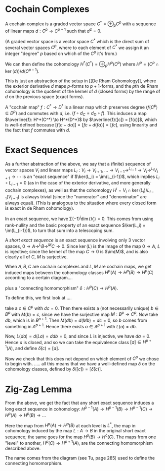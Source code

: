 # Cochain Complexes
A cochain complex is a graded vector space $C^* = \oplus_p C^p$ with a sequence of linear maps $d: C^p \to C^{p+1}$ such that $d^2 = 0$. 

(A graded vector space is a vector space $C^*$ which is the direct sum of several vector spaces $C^p$, where to each element of $C^*$ we assign it an integer "degree" $p$ based on which of the $C^p$ it's from.)

We can then define the cohomology $H^*(C^*) = \oplus_p H^p(C^p)$ where $H^p = (C^p \cap \ker(d)) / d(C^{p-1})$. 

This is just an abstraction of the setup in [[De Rham Cohomology]], where the exterior derivative $d$ maps $p$-forms to $p+1$-forms, and the $p$th de Rham cohomology is the quotient of the kernel of $d$ (closed forms) by the range of $d$ on the previous space (exact forms). 

A "cochain map" $f: C^* \to D^*$ is a linear map which preserves degree $(f(C^p) \subseteq D^p)$ and commutes with $d$, i.e. $(f \circ d_C = d_D \circ f)$. This induces a map $\overline{f}: H^*(C^*) \to H^*(D^*)$ by $\overline{f}([c]) = [f(c)]$, which is well-defined because $[f[c + d\alpha]] = [fc + d(f\alpha)] = [fc]$, using linearity and the fact that $f$ commutes with $d$.

# Exact Sequences
As a further abstraction of the above, we say that a (finite) sequence of vector spaces $V_i$ and linear maps $L_i: V_i \to V_{i+1}$, $\dots \to V_{i-1} \to^{L_{i-1}} \to V_i \to^{L_i} V_{i+1} \to \cdots$ is an "exact sequence" if $\ker(L_i) = \im(L_{i-1})$, which implies $L_i \circ L_{i-1} = 0$ (as in the case of the exterior derivative, and more generally cochain complexes), as well as that the cohomology $H^i = V_i \cap \ker(L_i) / L_{i-1}(V_{i-1})$ is always trivial (since the "numerator" and "denominator" are always equal). (This is analogous to the situation where every closed form is exact in de Rham cohomology). 

In an exact sequence, we have $\sum (-1)^i \dim(V_i) = 0$. This comes from using rank-nullity and the basic property of an exact sequence $\ker(L_i) = \im(L_{i-1})$, to turn that sum into a telescoping sum.

A *short exact sequence* is an exact sequence involving only 3 vector spaces, $0 \to A \to^L B \to^M C \to 0$. Since $\ker(L)$ is the image of the map $0 \to A$, $L$ is injective; since the kernel of the map $C \to 0$ is $\im(M)$, and is also clearly all of $C$, $M$ is surjective. 

When $A, B, C$ are cochain complexes and $L, M$ are cochain maps, we get induced maps between the cohomology classes $H^p(A) \to H^p(B) \to H^p(C)$ according to a certain diagram....

plus a "connecting homomorphism" $\delta: H^p(C) \to H^p(A)$. 

To define this, we first look at ....

take a $c \in C^p$ with $dc = 0$. Then there exists a (not necessarily unique) $b \in B^p$ with $M(b) = c$, since we have the surjective map $M: B^p \to C^p$. Now take $db$, which is in $B^{p+1}$. Then $M(db) = d(Mb) = dc = 0$, so $b$ comes from something in $A^{p+1}$. Hence there exists $a \in A^{p+1}$ with $L(a) = db$. 

Now, $L(da) = d(La) = ddb = 0$, and since $L$ is injective, we have $da = 0$. Hence $a$ is closed, and so we can take the equivalence class $[a] \in H^{p+1}(A)$, and define $\hat{\delta}(c) = [a]$. 

Now we check that this does not depend on which element of $C^p$ we chose to begin with. ..... all this means that we have a well-defined map $\delta$ on the cohomology classes, defined by $\delta([c]) = [\hat{\delta}(c)]$. 

# Zig-Zag Lemma
From the above, we get the fact that any short exact sequence induces a long exact sequence in cohomology: $H^{p-1}(A) \to H^{p-1}(B) \to H^{p-1}(C) \to H^p(A) \to H^p(B) \to \dots$  

Here the map from $H^p(A) \to H^p(B)$ at each level is $L^*$, the map in cohomology induced by the map $L: A \to B$ in the original short exact sequence; the same goes for the map $H^p(B) \to H^c(C)$. The maps from one "level" to another, $H^p(C) \to H^{p+1}(A)$, are the connecting homomorphism described above. 

The name comes from the diagram (see Tu, page 285) used to define the connecting homomorphism. 